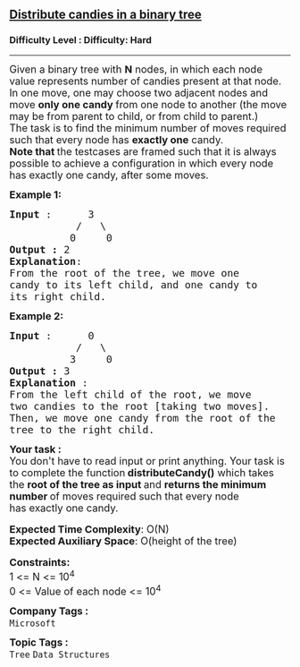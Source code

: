 <h2><a href="https://www.geeksforgeeks.org/problems/distribute-candies-in-a-binary-tree/1?page=4&difficulty=Hard&sortBy=submissions">Distribute candies in a binary tree</a></h2><h3>Difficulty Level : Difficulty: Hard</h3><hr><div class="problems_problem_content__Xm_eO"><p><span style="font-size: 18px;">Given a binary tree with <strong>N</strong> nodes, in which each node value represents number of candies present at that node. In one move, one may choose two adjacent nodes and move <strong>only one candy </strong>from one node to another (the move may be from parent to child, or from child to parent.)&nbsp;<br>The task is to find the minimum number of moves required such that every node has <strong>exactly one</strong>&nbsp;candy.<br><strong>Note that </strong>the testcases are framed such that it is always possible to achieve a configuration in which every node has exactly one candy, after some moves.</span></p>
<p><span style="font-size: 18px;"><strong>Example 1:</strong></span></p>
<pre><span style="font-size: 18px;"><strong>Input </strong>:      3
           /   \
          0     0 
<strong>Output : </strong>2
<strong>Explanation</strong>: 
From the root of the tree, we move one 
candy to its left child, and one candy to
its right child.
</span></pre>
<p><span style="font-size: 18px;"><strong>Example 2:</strong></span></p>
<pre><span style="font-size: 18px;"><strong>Input </strong>:      0
           /   \
          3     0  
<strong>Output : </strong>3
<strong>Explanation </strong>: 
From the left child of the root, we move 
two candies to the root [taking two moves]. 
Then, we move one candy from the root of the 
tree to the right child.</span></pre>
<div><span style="font-size: 18px;"><strong>Your task :</strong></span></div>
<div><span style="font-size: 18px;">You don't have to read input or print anything. Your task is to complete the function<strong> distributeCandy()</strong> which takes the <strong>root of the tree as input </strong>and <strong>returns the minimum number </strong>of moves required&nbsp;such that every node has&nbsp;exactly one&nbsp;candy.</span></div>
<div>&nbsp;</div>
<div><span style="font-size: 18px;"><strong>Expected Time Complexity</strong>: O(N)</span></div>
<div><span style="font-size: 18px;"><strong>Expected Auxiliary Space</strong>: O(height of the tree)</span></div>
<div>&nbsp;</div>
<div><span style="font-size: 18px;"><strong>Constraints:</strong></span></div>
<div><span style="font-size: 18px;">1 &lt;= N &lt;= 10<sup>4</sup></span></div>
<div><span style="font-size: 18px;">0 &lt;= Value of each node &lt;= 10<sup>4</sup></span></div></div><p><span style=font-size:18px><strong>Company Tags : </strong><br><code>Microsoft</code>&nbsp;<br><p><span style=font-size:18px><strong>Topic Tags : </strong><br><code>Tree</code>&nbsp;<code>Data Structures</code>&nbsp;